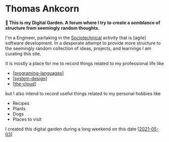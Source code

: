 # Thomas Ankcorn

**👋 This is my Digital Garden. A forum where I try to create a semblance of structure from seemingly random thoughts.**

I'm a Engineer, partaking in the [Sociotechnical](https://www.interaction-design.org/literature/topics/socio-technical-systems) activity that is [agile] software development. In a desperate attempt to provide more structure to the seemingly random collection of ideas, projects, and learnings I am curating this site. 

It is mostly a place for me to record things related to my professional life like

* [[programing-languages]]
* [[system-design]]
* [[the-cloud]]

but I also intend to record useful things related to my personal hobbies like

* Recipes
* Plants
* Dogs
* Places to visit

I created this digital garden during a long weekend on this date [[2021-05-03]]

[//begin]: # "Autogenerated link references for markdown compatibility"
[programing-languages]: programing-languages "programing-languages"
[system-design]: system-design "system-design"
[the-cloud]: the-cloud "the-cloud"
[2021-05-03]: journal/2021-05-03 "Monday, May 3, 2021"
[//end]: # "Autogenerated link references"
